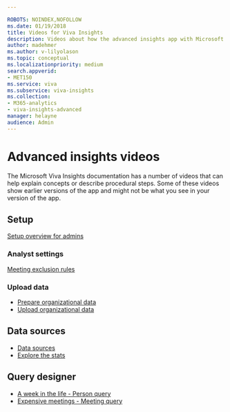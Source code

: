 ```yaml
---

ROBOTS: NOINDEX,NOFOLLOW
ms.date: 01/19/2018
title: Videos for Viva Insights
description: Videos about how the advanced insights app with Microsoft Viva Insights works
author: madehmer
ms.author: v-lilyolason
ms.topic: conceptual
ms.localizationpriority: medium 
search.appverid:
- MET150
ms.service: viva 
ms.subservice: viva-insights 
ms.collection: 
- M365-analytics
- viva-insights-advanced
manager: helayne
audience: Admin
---
```


# Advanced insights videos

The Microsoft Viva Insights documentation has a number of videos that can help explain concepts or describe procedural steps. Some of these videos show earlier versions of the app and might not be what you see in your version of the app.

## Setup

[Setup overview for admins](../setup/Set-up-Workplace-Analytics.md#video-overview-for-admins)
<!--* [Assign licenses](../setup/assign-licenses-to-population.md#video-assign-licenses)
* [Assign roles](../setup/assign-roles-to-wpa-admins.md#video-assign-roles)-->

### Analyst settings

[Meeting exclusion rules](/viva/insights/tutorials/meeting-exclusions-intro?toc=/viva/insights/use/toc.json&bc=/viva/insights/breadcrumb/toc.json#video-learn-about-meeting-exclusion-rules)

### Upload data

* [Prepare organizational data](/viva/insights/setup/prepare-organizational-data?toc=/viva/insights/use/toc.json&bc=/viva/insights/breadcrumb/toc.json#video-organizational-data-provides-context)
* [Upload organizational data](/viva/insights/setup/upload-organizational-data-1st?toc=/viva/insights/use/toc.json&bc=/viva/insights/breadcrumb/toc.json#video-upload-organizational-data)

<!-- DELETING THIS FOR NOW. WE'RE ABOUT TO CHANGE THE UI OF THE PRIVACY SETTINGS, SO THIS WILL BE OUT OF DATE.
## Data Privacy
* [Privacy settings](/viva/insights/use/privacy-settings?toc=/viva/insights/use/toc.json&bc=/viva/insights/breadcrumb/toc.json#privacy-video) -->

## Data sources

* [Data sources](/viva/insights/use/data-sourcesv2?toc=/viva/insights/use/toc.json&bc=/viva/insights/breadcrumb/toc.json#video-learn-about-data-sources)
* [Explore the stats](/viva/insights/use/explore-intro?toc=/viva/insights/use/toc.json&bc=/viva/insights/breadcrumb/toc.json#video-learn-about-explore-the-stats)

## Query designer

* [A week in the life - Person query](../tutorials/Query-basics.md#a-week-in-the-life)
* [Expensive meetings - Meeting query](../tutorials/Query-basics.md#expensive-meetings)

<!-- NOTE: THIS TOPIC IS NOW A PLACEHOLDER. VIDEOS CAN BE PUBLISHED HERE IN THE FUTURE. -->

<!-- REMOVED PER DAYSHA ON 20 MAY 2021 AT THE URGING OF Karlee Scott-Murphey, a GBB for Viva Insights 
## Office mechanics

A look at Workplace Analytics and how it works, including how you can correlate Workplace Analytics data with other business information to generate powerful models and best practices to drive positive business outcomes.
> [!VIDEO https://www.youtube.com/embed/xiRb8T4ohFc]
-->

<!-- REMOVED PER DAYSHA 14 FEB. 2020. 
## Macy's uses MyAnalytics to support their Time is Money program

Learn how Macys is using Workplace Analytics and MyAnalytics to drive change in their organization
> [!VIDEO https://www.youtube.com/embed/eZeTkK65RQM]
-->

<!-- TESTING IFRAME VALIDITY AND LINKS TO ALL OF THE OTHER WPA AND MYA VIDEOS HERE: 

# Onboarding videos

## Overview for admins

> [!VIDEO https://player.vimeo.com/video/282873274]

## Assign licenses

> [!VIDEO https://player.vimeo.com/video/282896938]

This video can also be found here: 
[Assign licenses](https://review.learn.microsoft.com/Workplace-Analytics/setup/assign-licenses-to-population?branch=PAS-WpAVideos)

## Assign roles

> [!VIDEO https://player.vimeo.com/video/282897409]

This video can also be found here: 
[Assign roles](https://review.learn.microsoft.com/Workplace-Analytics/setup/assign-roles-to-wpa-admins?branch=PAS-WpAVideos)

## Privacy in Workplace Analytics

> [!VIDEO https://player.vimeo.com/video/282897705]

This video can also be found here: 
[Privacy in Workplace Analytics](
https://review.learn.microsoft.com/Workplace-Analytics/use/settings?branch=PAS-WpAVideos#video-privacy)

## Upload organizational data

> [!VIDEO https://player.vimeo.com/video/282897809]

This video can also be found here: 
[Upload organizational data](
https://review.learn.microsoft.com/Workplace-Analytics/setup/upload-organizational-data-1st?branch=PAS-WpAVideos#video-upload-organizational-data)

and here:
[Upload organizational data](
https://review.learn.microsoft.com/Workplace-Analytics/setup/upload-organizational-data?branch=PAS-WpAVideos#video-upload-organizational-data)

## Solution overview

> [!VIDEO https://player.vimeo.com/video/287139611]

This video can also be found here: 
[Solution overview](
https://review.learn.microsoft.com/workplace-analytics/tutorials/solutionsv2-intro?branch=PAS-WpAVideos#video-solution-overview)

## MyAnalytics for admins

> [!VIDEO https://player.vimeo.com/video/304879652]

This video can also be found here: 
[Introduction for admins](
https://review.learn.microsoft.com/Workplace-Analytics/personal/overview/mya-for-admins?branch=PAS-AddMyAVideo)
-->

